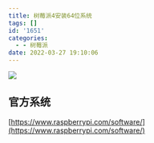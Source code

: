 ```yaml
---
title: 树莓派4安装64位系统
tags: []
id: '1651'
categories:
  - - 树莓派
date: 2022-03-27 19:10:06
---
```


![](https://img.limour.top/archives_2023/blog/20220327190152.webp)

## 官方系统

[https://www.raspberrypi.com/software/](https://www.raspberrypi.com/software/)